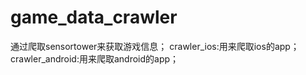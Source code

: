 # game_data_crawler
通过爬取sensortower来获取游戏信息；
crawler_ios:用来爬取ios的app；
crawler_android:用来爬取android的app；
